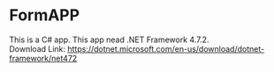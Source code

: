 # FormAPP
This is a C# app.
This app nead .NET Framework 4.7.2. <br>
Download Link:
https://dotnet.microsoft.com/en-us/download/dotnet-framework/net472
